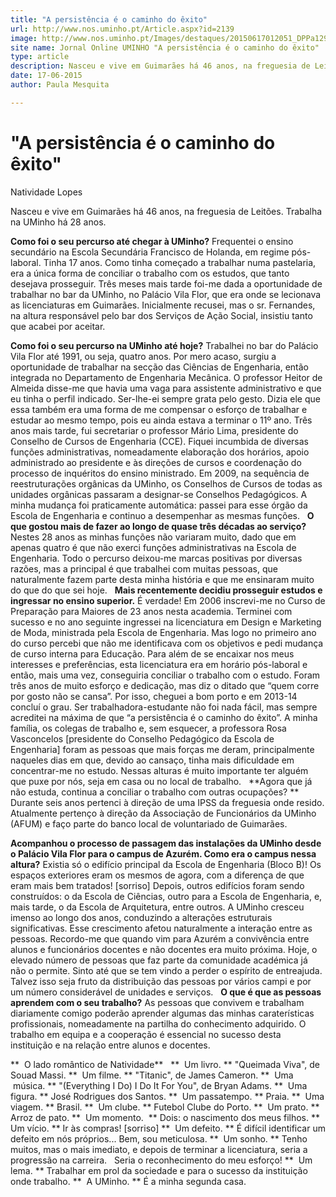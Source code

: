 ```yaml
---
title: "A persistência é o caminho do êxito"
url: http://www.nos.uminho.pt/Article.aspx?id=2139
image: http://www.nos.uminho.pt/Images/destaques/20150617012051_DPPa129906.jpg
site name: Jornal Online UMINHO "A persistência é o caminho do êxito"
type: article
description: Nasceu e vive em Guimarães há 46 anos, na freguesia de Leitões. Trabalha na UMinho há 28 anos.
date: 17-06-2015
author: Paula Mesquita

---
```

# "A persistência é o caminho do êxito"


  

Natividade Lopes

Nasceu e vive em Guimarães há 46 anos, na freguesia de Leitões. Trabalha na UMinho há 28 anos.

**Como foi o seu percurso até chegar à UMinho?** 
Frequentei o ensino secundário na Escola Secundária Francisco de Holanda, em regime pós-laboral. Tinha 17 anos. Como tinha começado a trabalhar numa pastelaria, era a única forma de conciliar o trabalho com os estudos, que tanto desejava prosseguir. Três meses mais tarde foi-me dada a oportunidade de trabalhar no bar da UMinho, no Palácio Vila Flor, que era onde se lecionava as licenciaturas em Guimarães. Inicialmente recusei, mas o sr.
Fernandes, na altura responsável pelo bar dos Serviços de Ação Social, insistiu tanto que acabei por aceitar.

**Como foi o seu percurso na UMinho até hoje?** 
Trabalhei no bar do Palácio Vila Flor até 1991, ou seja, quatro anos. Por mero acaso, surgiu a oportunidade de trabalhar na secção das Ciências de Engenharia, então integrada no Departamento de Engenharia Mecânica. O professor Heitor de Almeida disse-me que havia uma vaga para assistente administrativo e que eu tinha o perfil indicado. Ser-lhe-ei sempre grata pelo gesto. Dizia ele que essa também era uma forma de me compensar o esforço de trabalhar e estudar ao mesmo tempo, pois eu ainda estava a terminar o 11º ano. Três anos mais tarde, fui secretariar o professor Mário Lima, presidente do Conselho de Cursos de Engenharia (CCE). Fiquei incumbida de diversas funções administrativas, nomeadamente elaboração dos horários, apoio administrado ao presidente e às direções de cursos e coordenação do processo de inquéritos do ensino ministrado. Em 2009, na sequência de reestruturações orgânicas da UMinho, os Conselhos de Cursos de todas as unidades orgânicas passaram a designar-se Conselhos Pedagógicos. A minha mudança foi praticamente automática: passei para esse órgão da Escola de Engenharia e continuo a desempenhar as mesmas funções.
 
**O que gostou mais de fazer ao longo de quase três décadas ao serviço?** 
Nestes 28 anos as minhas funções não variaram muito, dado que em apenas quatro é que não exerci funções administrativas na Escola de Engenharia. Todo o percurso deixou-me marcas positivas por diversas razões, mas a principal é que trabalhei com muitas pessoas, que naturalmente fazem parte desta minha história e que me ensinaram muito do que do que sei hoje.
 
**Mais recentemente decidiu prosseguir estudos e ingressar no ensino superior.** 
É verdade! Em 2006 inscrevi-me no Curso de Preparação para Maiores de 23 anos nesta academia. Terminei com sucesso e no ano seguinte ingressei na licenciatura em Design e Marketing de Moda, ministrada pela Escola de Engenharia. Mas logo no primeiro ano do curso percebi que não me identificava com os objetivos e pedi mudança de curso interna para Educação. Para além de se encaixar nos meus interesses e preferências, esta licenciatura era em horário pós-laboral e então, mais uma vez, conseguiria conciliar o trabalho com o estudo. Foram três anos de muito esforço e dedicação, mas diz o ditado que “quem corre por gosto não se cansa”. Por isso, cheguei a bom porto e em 2013-14 concluí o grau. Ser trabalhadora-estudante não foi nada fácil, mas sempre acreditei na máxima de que “a persistência é o caminho do êxito”. A minha família, os colegas de trabalho e, sem esquecer, a professora Rosa Vasconcelos [presidente do Conselho Pedagógico da Escola de Engenharia] foram as pessoas que mais forças me deram, principalmente naqueles dias em que, devido ao cansaço, tinha mais dificuldade em concentrar-me no estudo. Nessas alturas é muito importante ter alguém que puxe por nós, seja em casa ou no local de trabalho.
 
**Agora que já não estuda, continua a conciliar o trabalho com outras ocupações? ** 
Durante seis anos pertenci à direção de uma IPSS da freguesia onde resido. Atualmente pertenço à direção da Associação de Funcionários da UMinho (AFUM) e faço parte do banco local de voluntariado de Guimarães.

**Acompanhou o processo de passagem das instalações da UMinho desde o Palácio Vila Flor para o campus de Azurém. Como era o campus nessa altura?** 
Existia só o edifício principal da Escola de Engenharia (Bloco B)! Os espaços exteriores eram os mesmos de agora, com a diferença de que eram mais bem tratados! [sorriso] Depois, outros edifícios foram sendo construídos: o da Escola de Ciências, outro para a Escola de Engenharia, e, mais tarde, o da Escola de Arquitetura, entre outros. A UMinho cresceu imenso ao longo dos anos, conduzindo a alterações estruturais significativas. Esse crescimento afetou naturalmente a interação entre as pessoas. Recordo-me que quando vim para Azurém a convivência entre alunos e funcionários docentes e não docentes era muito próxima. Hoje, o elevado número de pessoas que faz parte da comunidade académica já não o permite. Sinto até que se tem vindo a perder o espírito de entreajuda. Talvez isso seja fruto da distribuição das pessoas por vários campi e por um número considerável de unidades e serviços.
 
**O que é que as pessoas aprendem com o seu trabalho?** 
As pessoas que convivem e trabalham diariamente comigo poderão aprender algumas das minhas caraterísticas profissionais, nomeadamente na partilha do conhecimento adquirido. O trabalho em equipa e a cooperação é essencial no sucesso desta instituição e na relação entre alunos e docentes.

**  O lado romântico de Natividade** 
 
**  Um livro. ** "Queimada Viva", de Souad Massi.
**  Um filme. ** "Titanic", de James Cameron.
**  Uma  música. ** "(Everything I Do) I Do It For You", de Bryan Adams.
**  Uma figura. ** José Rodrigues dos Santos.
**  Um passatempo. ** Praia.
**  Uma viagem. ** Brasil.
**  Um clube. ** Futebol Clube do Porto.
**  Um prato. ** Arroz de pato.
**  Um momento.  ** Dois: o nascimento dos meus filhos.
**  Um vício. ** Ir às compras! [sorriso]
**  Um defeito. ** É difícil identificar um defeito em nós próprios... Bem, sou meticulosa.
**  Um sonho. ** Tenho muitos, mas o mais imediato, e depois de terminar a licenciatura, seria a progressão na carreira.
  Seria o reconhecimento do meu esforço!
**  Um lema. ** Trabalhar em prol da sociedade e para o sucesso da instituição onde trabalho.
**  A UMinho. ** É a minha segunda casa. 
 

